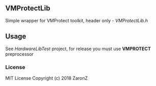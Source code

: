 ## VMProtectLib  
Simple wrapper for VMProtect toolkit, header only - _VMProtectLib.h_  
## Usage  
See _HardwareLibTest_ project, for release you must use **VMPROTECT** preprocessor  
### License
MIT License
Copyright (c) 2018 ZaronZ
